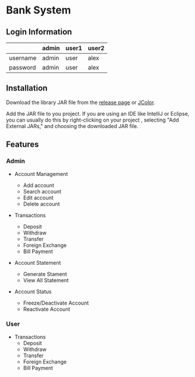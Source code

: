 # Bank System


## Login Information
|   | admin | user1 | user2 |
| ------------- | ------------- | ------------- | ------------- |
| username  | admin  | user  | alex  |
| password  | admin  | user  | alex  |

## Installation
Download the library JAR file from the [release page](https://jar-download.com/artifacts/com.diogonunes/JColor/5.5.1) 
or [JColor](https://github.com/dialex/JColor).

Add the JAR file to you project. If you are using an IDE like IntelliJ or Eclipse, you can usually
do this by right-clicking on your project , selecting "Add External JARs," and choosing the downloaded
JAR file.

## Features

### Admin
* Account Management
  * Add account
  * Search account
  * Edit account
  * Delete account
 
* Transactions
  * Deposit
  * Withdraw
  * Transfer
  * Foreign Exchange
  * Bill Payment
 
* Account Statement
  * Generate Stament
  * View All Statement
 
* Account Status
  * Freeze/Deactivate Account
  * Reactivate Account
 
 
### User
* Transactions
  * Deposit
  * Withdraw
  * Transfer
  * Foreign Exchange
  * Bill Payment
 
